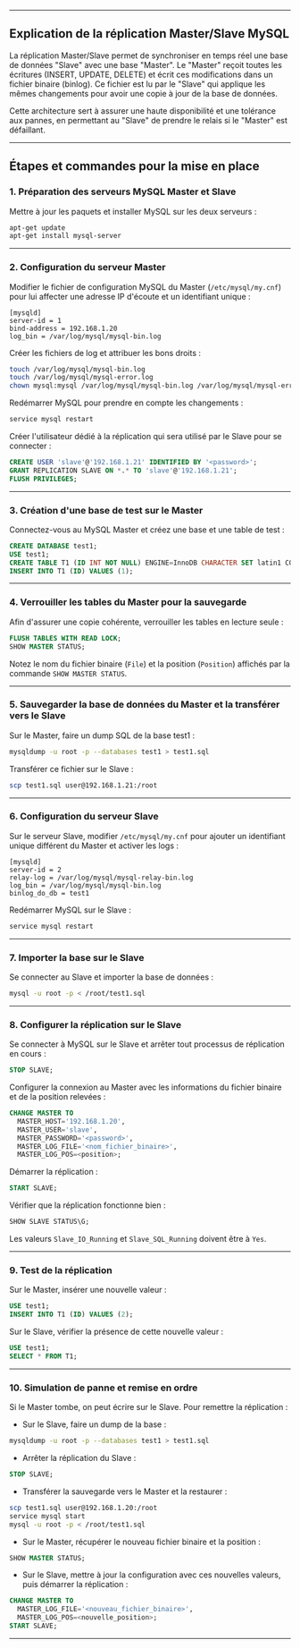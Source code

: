 


***

## Explication de la réplication Master/Slave MySQL

La réplication Master/Slave permet de synchroniser en temps réel une base de données "Slave" avec une base "Master". Le "Master" reçoit toutes les écritures (INSERT, UPDATE, DELETE) et écrit ces modifications dans un fichier binaire (binlog). Ce fichier est lu par le "Slave" qui applique les mêmes changements pour avoir une copie à jour de la base de données.

Cette architecture sert à assurer une haute disponibilité et une tolérance aux pannes, en permettant au "Slave" de prendre le relais si le "Master" est défaillant.

***

## Étapes et commandes pour la mise en place

### 1. Préparation des serveurs MySQL Master et Slave

Mettre à jour les paquets et installer MySQL sur les deux serveurs :

```bash
apt-get update
apt-get install mysql-server
```


***

### 2. Configuration du serveur Master

Modifier le fichier de configuration MySQL du Master (`/etc/mysql/my.cnf`) pour lui affecter une adresse IP d'écoute et un identifiant unique :

```
[mysqld]
server-id = 1
bind-address = 192.168.1.20
log_bin = /var/log/mysql/mysql-bin.log
```

Créer les fichiers de log et attribuer les bons droits :

```bash
touch /var/log/mysql/mysql-bin.log
touch /var/log/mysql/mysql-error.log
chown mysql:mysql /var/log/mysql/mysql-bin.log /var/log/mysql/mysql-error.log
```

Redémarrer MySQL pour prendre en compte les changements :

```bash
service mysql restart
```

Créer l'utilisateur dédié à la réplication qui sera utilisé par le Slave pour se connecter :

```sql
CREATE USER 'slave'@'192.168.1.21' IDENTIFIED BY '<password>';
GRANT REPLICATION SLAVE ON *.* TO 'slave'@'192.168.1.21';
FLUSH PRIVILEGES;
```


***

### 3. Création d'une base de test sur le Master

Connectez-vous au MySQL Master et créez une base et une table de test :

```sql
CREATE DATABASE test1;
USE test1;
CREATE TABLE T1 (ID INT NOT NULL) ENGINE=InnoDB CHARACTER SET latin1 COLLATE latin1_bin;
INSERT INTO T1 (ID) VALUES (1);
```


***

### 4. Verrouiller les tables du Master pour la sauvegarde

Afin d'assurer une copie cohérente, verrouiller les tables en lecture seule :

```sql
FLUSH TABLES WITH READ LOCK;
SHOW MASTER STATUS;
```

Notez le nom du fichier binaire (`File`) et la position (`Position`) affichés par la commande `SHOW MASTER STATUS`.

***

### 5. Sauvegarder la base de données du Master et la transférer vers le Slave

Sur le Master, faire un dump SQL de la base test1 :

```bash
mysqldump -u root -p --databases test1 > test1.sql
```

Transférer ce fichier sur le Slave :

```bash
scp test1.sql user@192.168.1.21:/root
```


***

### 6. Configuration du serveur Slave

Sur le serveur Slave, modifier `/etc/mysql/my.cnf` pour ajouter un identifiant unique différent du Master et activer les logs :

```
[mysqld]
server-id = 2
relay-log = /var/log/mysql/mysql-relay-bin.log
log_bin = /var/log/mysql/mysql-bin.log
binlog_do_db = test1
```

Redémarrer MySQL sur le Slave :

```bash
service mysql restart
```


***

### 7. Importer la base sur le Slave

Se connecter au Slave et importer la base de données :

```bash
mysql -u root -p < /root/test1.sql
```


***

### 8. Configurer la réplication sur le Slave

Se connecter à MySQL sur le Slave et arrêter tout processus de réplication en cours :

```sql
STOP SLAVE;
```

Configurer la connexion au Master avec les informations du fichier binaire et de la position relevées :

```sql
CHANGE MASTER TO 
  MASTER_HOST='192.168.1.20',
  MASTER_USER='slave',
  MASTER_PASSWORD='<password>',
  MASTER_LOG_FILE='<nom_fichier_binaire>',
  MASTER_LOG_POS=<position>;
```

Démarrer la réplication :

```sql
START SLAVE;
```

Vérifier que la réplication fonctionne bien :

```sql
SHOW SLAVE STATUS\G;
```

Les valeurs `Slave_IO_Running` et `Slave_SQL_Running` doivent être à `Yes`.

***

### 9. Test de la réplication

Sur le Master, insérer une nouvelle valeur :

```sql
USE test1;
INSERT INTO T1 (ID) VALUES (2);
```

Sur le Slave, vérifier la présence de cette nouvelle valeur :

```sql
USE test1;
SELECT * FROM T1;
```


***

### 10. Simulation de panne et remise en ordre

Si le Master tombe, on peut écrire sur le Slave. Pour remettre la réplication :

- Sur le Slave, faire un dump de la base :

```bash
mysqldump -u root -p --databases test1 > test1.sql
```

- Arrêter la réplication du Slave :

```sql
STOP SLAVE;
```

- Transférer la sauvegarde vers le Master et la restaurer :

```bash
scp test1.sql user@192.168.1.20:/root
service mysql start
mysql -u root -p < /root/test1.sql
```

- Sur le Master, récupérer le nouveau fichier binaire et la position :

```sql
SHOW MASTER STATUS;
```

- Sur le Slave, mettre à jour la configuration avec ces nouvelles valeurs, puis démarrer la réplication :

```sql
CHANGE MASTER TO 
  MASTER_LOG_FILE='<nouveau_fichier_binaire>',
  MASTER_LOG_POS=<nouvelle_position>;
START SLAVE;
```


***

